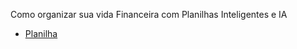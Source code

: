 Como organizar sua vida Financeira com Planilhas Inteligentes e IA

- [Planilha](https://docs.google.com/file/d/1kvLk15zKFWHNi5FwliMBZIQ7d4JXMNRr/edit?usp=docslist_api&filetype=msexcel)
